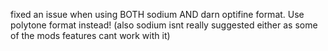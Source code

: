 fixed an issue when using BOTH sodium AND darn optifine format.
Use polytone format instead! (also sodium isnt really suggested either as some of the mods features cant work with it)